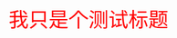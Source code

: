 <html lang="en">
<head>
    <meta charset="UTF-8">
    <style type="text/css">
        p.life_css{
            color: red;
            font-size: 35px;
            font-family: "Adobe 楷体 Std R", serif;
        }
    </style>
</head>
<body>

<p class="life_css">
    我只是个测试标题
</p>

</body>
</html>
